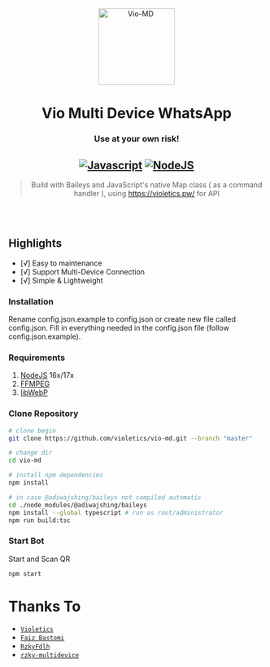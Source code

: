 <div align="center">
<img src="https://violetics.pw/assets/images/logo.png" width="150" height="150" border="0" alt="Vio-MD">

# Vio Multi Device WhatsApp

### Use at your own risk!

## [![Javascript](https://img.shields.io/badge/JavaScript-d6cc0f?style=for-the-badge&logo=javascript&logoColor=white)](https://javascript.com) [![NodeJS](https://img.shields.io/badge/Node.js-43853D?style=for-the-badge&logo=node.js&logoColor=white)](https://nodejs.org/)

> Build with Baileys and JavaScript's native Map class ( as a command handler ), using https://violetics.pw/ for API <br />

</div><br />
<br />

## Highlights

-   [√] Easy to maintenance
-   [√] Support Multi-Device Connection
-   [√] Simple & Lightweight

### Installation

Rename config.json.example to config.json or create new file called config.json.
Fill in everything needed in the config.json file (follow config.json.example).

### Requirements

1. [NodeJS](https://nodejs.org/en/download) 16x/17x
2. [FFMPEG](https://ffmpeg.org)
3. [libWebP](https://developers.google.com/speed/webp/download)

### Clone Repository

```bash
# clone begin
git clone https://github.com/violetics/vio-md.git --branch "master"

# change dir
cd vio-md

# install npm dependencies
npm install

# in case @adiwajshing/baileys not compiled automatic
cd ./node_modules/@adiwajshing/baileys
npm install --global typescript # run as root/administrator
npm run build:tsc
```

### Start Bot

Start and Scan QR<br />

```bash
npm start
```

# Thanks To

-   [`Violetics`](https://violetics.pw/)
-   [`Faiz Bastomi`](https://github.com/FaizBastomi)
-   [`RzkyFdlh`](https://github.com/Rizky878/rzky-multidevice)
-   [`rzky-multidevice`](https://github.com/Rizky878/rzky-multidevice)
